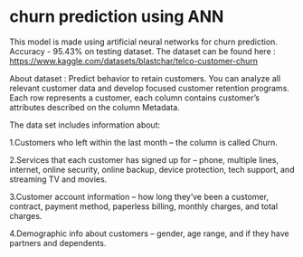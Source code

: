 # churn prediction using ANN

This model is made using artificial neural networks for churn prediction. Accuracy - 95.43% on testing dataset.
The dataset can be found here : https://www.kaggle.com/datasets/blastchar/telco-customer-churn

About dataset : Predict behavior to retain customers. You can analyze all relevant customer data and develop focused customer retention programs.
Each row represents a customer, each column contains customer’s attributes described on the column Metadata.

The data set includes information about:

1.Customers who left within the last month – the column is called Churn.

2.Services that each customer has signed up for – phone, multiple lines, internet, online security, online backup, device protection, tech support, and streaming TV and movies.

3.Customer account information – how long they’ve been a customer, contract, payment method, paperless billing, monthly charges, and total charges.

4.Demographic info about customers – gender, age range, and if they have partners and dependents.
